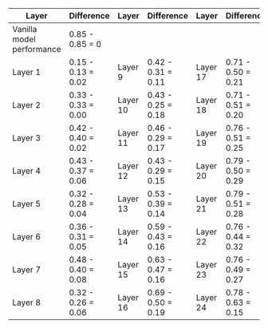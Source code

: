 | Layer | Difference | Layer | Difference | Layer | Difference | Layer | Difference |
|----------|----------|----------|----------|----------|----------|----------|----------|
| Vanilla model performance | 0.85 - 0.85 = 0 | | | | | | |
| Layer 1    |  0.15 - 0.13 = 0.02  | Layer 9   | 0.42 - 0.31 = 0.11    | Layer 17   |   0.71 - 0.50 = 0.21   | Layer 25   |0.76 - 0.63 = 0.13     |
| Layer 2    | 0.33 - 0.33 = 0.00   | Layer 10   | 0.43 - 0.25 = 0.18    | Layer 18  | 0.71 - 0.51 = 0.20   | Layer 26  | 0.80 - 0.72 = 0.08     |
| Layer 3    |  0.42 - 0.40 = 0.02    | Layer 11  | 0.46 - 0.29 = 0.17    | Layer 19  |   0.76 - 0.51 = 0.25   | Layer 27  |   0.77 - 0.73 = 0.04   |
| Layer 4    |  0.43 - 0.37 = 0.06     | Layer 12  | 0.43 - 0.29 = 0.15   | Layer 20 |  0.79 - 0.50 = 0.29    | Layer 28 |  0.76 - 0.71 = 0.05  |
| Layer 5    |  0.32 - 0.28 = 0.04 | Layer 13  | 0.53 - 0.39 = 0.14  | Layer 21  |   0.79 - 0.51 = 0.28     | Layer 29  |  0.83 - 0.75 = 0.08   |
| Layer 6    | 0.36 - 0.31 = 0.05    | Layer 14  |0.59 - 0.43 = 0.16     | Layer 22  | 0.76 - 0.44 = 0.32    | Layer 30  |   0.84 - 0.80 = 0.04  |
| Layer 7    |  0.48 - 0.40 = 0.08  | Layer 15  |  0.63 - 0.47 = 0.16    | Layer 23  |  0.76 - 0.49 = 0.27    | Layer 31  |   0.85 - 0.81  = 0.04  |
| Layer 8    |0.32 - 0.26 = 0.06    | Layer 16  |  0.69 - 0.50 = 0.19  | Layer 24  |  0.78 - 0.63 = 0.15   | Layer 32 |  0.84 - 0.81 = 0.03   |

